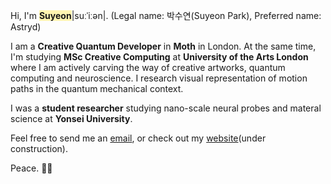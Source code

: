 Hi, I'm **<span style='background-color:#fff5b1'>Suyeon</span>**|suːˈiːən|. (Legal name: 박수연(Suyeon Park), Preferred name: Astryd)

I am a **Creative Quantum Developer** in **Moth** in London. At the same time, I'm studying **MSc Creative Computing** at **University of the Arts London** where I am actively carving the way of creative artworks, quantum computing and neuroscience. I research visual representation of motion paths in the quantum mechanical context.

I was a **student researcher** studying nano-scale neural probes and materal science at **Yonsei University**.

Feel free to send me an [email](mailto:artreadcode@gmail.com), or check out my [website](https://artreadcode.com)(under construction).

Peace. ✌🏻
